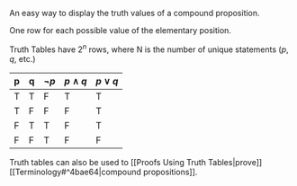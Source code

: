 An easy way to display the truth values of a compound proposition.

One row for each possible value of the elementary position.

Truth Tables have $2^n$ rows, where N is the number of unique statements ($p$, $q$, etc.)

| p | q | $\neg p$ | $p\wedge q$ | $p\vee q$ |
| - | - | ---| ---- | -- |
| T | T | F | T | T |
| T | F | F  | F | T |
| F | T | T  | F | T |
| F | F | T  | F | F |

Truth tables can also be used to [[Proofs Using Truth Tables|prove]] [[Terminology#^4bae64|compound propositions]].
